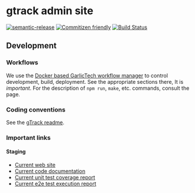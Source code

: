 # gtrack admin site

[![semantic-release](https://img.shields.io/badge/%20%20%F0%9F%93%A6%F0%9F%9A%80-semantic--release-e10079.svg)](https://github.com/semantic-release/semantic-release)
[![Commitizen friendly](https://img.shields.io/badge/commitizen-friendly-brightgreen.svg)](http://commitizen.github.io/cz-cli/)
[![Build Status](https://travis-ci.com/garlictech/gtrack-admin-site.svg?token=PrxB3e9orjydN7XUbkZL&branch=staging)](https://travis-ci.com/garlictech/gtrack-admin-site)

## Development

### Workflows

We use the [Docker based GarlicTech workflow manager](https://github.com/garlictech/workflows/workflows-angular) to control development, build, deployment.
See the appropriate sections there, It is _important_. For the description of `npm run`, `make`, etc. commands, consult the page.

### Coding conventions

See the [gTrack readme](https://github.com/garlictech/gtrack/blob/master/README.md).

### Important links

#### Staging

- [Current web site](https://gtrack-admin-zlnhf.firebaseapp.com)
- [Current code documentation](https://gtrack-admin-staging-docs.firebaseapp.com)
- [Current unit test coverage report](https://gtrack-admin-staging-coverage.firebaseapp.com)
- [Current e2e test execution report](https://gtrack-admin-staging-e2e.firebaseapp.com)
